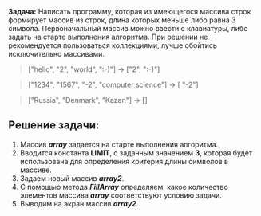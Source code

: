 **Задача:** Написать программу, которая из имеющегося массива строк формирует массив из строк, длина которых меньше либо равна 3 символа. Первоначальный массив можно ввести с клавиатуры, либо задать на старте выполнения алгоритма. При решении не рекомендуется пользоваться коллекциями, лучше обойтись исключительно массивами.

>["hello", "2", "world", ":-)"] -> ["2", ":-)"]

>["1234", "1567", "-2", "computer science"] -> [ "-2"]

>["Russia", "Denmark", "Kazan"] -> []

## **Решение задачи:**
1. Массив ***array*** задается на старте выполнения алгоритма.
2. Вводится константа **LIMIT**, с заданным значением **3**, которая будет использована для определения критерия длины символов в массиве.
3. Задаем новый массив ***array2***.
4. С помощью метода ***FillArray*** определяем, какое количество элементов массива ***array*** соответствуют условию задачи.
5. Выводим на экран массив ***array2***.